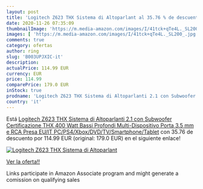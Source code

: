 ```yaml
---
layout: post
title: 'Logitech Z623 THX Sistema di Altoparlant al 35.76 % de descuento'
date: 2020-11-26 07:35:09
thumbnailImage: 'https://m.media-amazon.com/images/I/41tck+qTe4L._SL200_.jpg'
images: [ 'https://m.media-amazon.com/images/I/41tck+qTe4L._SL200_.jpg' ]
comments: true
category: ofertas
author: ring
slug: 'B003UPJXIC-it'
description:
actualPrice: 114.99 EUR
currency: EUR
price: 114.99
comparePrice: 179.0 EUR
inStock: true
prodname: 'Logitech Z623 THX Sistema di Altoparlanti 2.1 con Subwoofer  Certificazione THX  400 Watt  Bassi Profondi  Multi-Dispositivo  Porta 3.5 mm e RCA  Presa EU/IT  PC/PS4/Xbox/DVD/TV/Smartphone/Tablet'
country: 'it'
---
```


Está [Logitech Z623 THX Sistema di Altoparlanti 2.1 con Subwoofer  Certificazione THX  400 Watt  Bassi Profondi  Multi-Dispositivo  Porta 3.5 mm e RCA  Presa EU/IT  PC/PS4/Xbox/DVD/TV/Smartphone/Tablet](https://www.amazon.it/dp/B003UPJXIC/?tag=tolees00-21) con 35.76 de descuento por 114.99 EUR (original: 179.0 EUR) en el siguiente enlace!

[![Logitech Z623 THX Sistema di Altoparlant](https://m.media-amazon.com/images/I/41tck+qTe4L._SL200_.jpg)](https://www.amazon.it/dp/B003UPJXIC/?tag=tolees00-21)

[Ver la oferta!!](https://www.amazon.it/dp/B003UPJXIC/?tag=tolees00-21)

Links participate in Amazon Associate program and might generate a comission on qualifying sales


